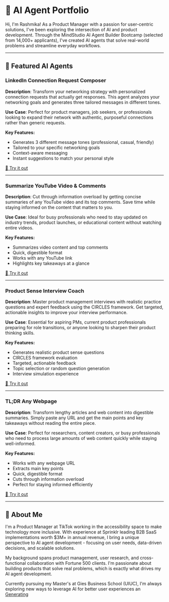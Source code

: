 # 🧠 AI Agent Portfolio

Hi, I'm Rashmika! As a Product Manager with a passion for user-centric solutions, I've been exploring the intersection of AI and product development. Through the MindStudio AI Agent Builder Bootcamp (selected from 14,000+ applicants), I've created AI agents that solve real-world problems and streamline everyday workflows. 

---

## 🚀 Featured AI Agents

### LinkedIn Connection Request Composer  
**Description**: Transform your networking strategy with personalized connection requests that actually get responses. This agent analyzes your networking goals and generates three tailored messages in different tones.

**Use Case**: Perfect for product managers, job seekers, or professionals looking to expand their network with authentic, purposeful connections rather than generic requests.

**Key Features:**
- Generates 3 different message tones (professional, casual, friendly)
- Tailored to your specific networking goals
- Context-aware messaging
- Instant suggestions to match your personal style

[🔗 Try it out](https://app.mindstudio.ai/agents/linkedin-connection-request-composer-232d979c/remix)

---

### Summarize YouTube Video & Comments  
**Description**: Cut through information overload by getting concise summaries of any YouTube video and its top comments. Save time while staying informed on the content that matters to you.

**Use Case**: Ideal for busy professionals who need to stay updated on industry trends, product launches, or educational content without watching entire videos.

**Key Features:**
- Summarizes video content and top comments
- Quick, digestible format
- Works with any YouTube link
- Highlights key takeaways at a glance

[🔗 Try it out](https://app.mindstudio.ai/agents/-summarize-youtube-video--comments-3dad499f/remix)

---

### Product Sense Interview Coach  
**Description**: Master product management interviews with realistic practice questions and expert feedback using the CIRCLES framework. Get targeted, actionable insights to improve your interview performance.

**Use Case**: Essential for aspiring PMs, current product professionals preparing for role transitions, or anyone looking to sharpen their product thinking skills.

**Key Features:**
- Generates realistic product sense questions
- CIRCLES framework evaluation
- Targeted, actionable feedback
- Topic selection or random question generation
- Interview simulation experience

[🔗 Try it out](https://app.mindstudio.ai/agents/product-sense-interview-coach-f469602e/remix)

---

### TL;DR Any Webpage  
**Description**: Transform lengthy articles and web content into digestible summaries. Simply paste any URL and get the main points and key takeaways without reading the entire piece.

**Use Case**: Perfect for researchers, content creators, or busy professionals who need to process large amounts of web content quickly while staying well-informed.

**Key Features:**
- Works with any webpage URL
- Extracts main key points
- Quick, digestible format
- Cuts through information overload
- Perfect for staying informed efficiently

[🔗 Try it out](https://app.mindstudio.ai/agents/tldr-any-webpage-c9e45e45/remix)

---

## 👋 About Me

I'm a Product Manager at TikTok working in the accessibility space to make technology more inclusive. With experience at Sprinklr leading B2B SaaS implementations worth $3M+ in annual revenue, I bring a unique perspective to AI agent development - focusing on user needs, data-driven decisions, and scalable solutions.

My background spans product management, user research, and cross-functional collaboration with Fortune 500 clients. I'm passionate about building products that solve real problems, which is exactly what drives my AI agent development.

Currently pursuing my Master's at Gies Business School (UIUC), I'm always exploring new ways to leverage AI for better user experiences an [Generating](#__caret)
